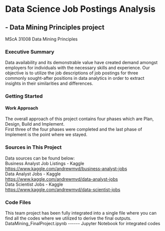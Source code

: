 # Data Science Job Postings Analysis
## - Data Mining Principles project
MScA 31008 Data Mining Principles  
### Executive Summary
Data availability and its demonstrable value have created demand amongst employers for individuals with the necessary skills and
experience. Our objective is to utilize the job descriptions of job postings for three commonly sought-after positions in data 
analytics in order to extract insights in their similarities and differences.
### Getting Started
#### Work Approach
The overall approach of this project contains four phases which are Plan, Design, Build and Implement.  
First three of the four phases were completed and the last phase of Implement is the point where we stayed.  
### Sources in This Project
Data sources can be found below:  
Business Analyst Job Listings - Kaggle  
https://www.kaggle.com/andrewmvd/business-analyst-jobs  
Data Analyst Jobs - Kaggle  
https://www.kaggle.com/andrewmvd/data-analyst-jobs  
Data Scientist Jobs - Kaggle  
https://www.kaggle.com/andrewmvd/data-scientist-jobs  
### Code Files
This team project has been fully integrated into a single file where you can find all the codes where we utilized to derive the final outputs.  
DataMining_FinalProject.ipynb ------ Jupyter Notebook for integrated codes
